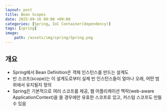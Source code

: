 ```yaml
---
layout: post
title: Bean Scopes
date: 2025-09-16 09:00 +09:00
categories: [Spring, IoC Container(dependency)]
tags: [spring]
image:
    path: /assets/img/spring/Spring.png
---
```


## 개요

- Spring에서 Bean Definition은 객체 인스턴스를 만드는 설계도
- 빈 스코프(scope)는 이 설계도로부터 실제 빈 인스턴스들이 얼마나 오래, 어떤 범위에서 유지될지 정의
- Spring은 기본적으로 여러 스코프를 제공, 웹 어플리케이션 맥락(web-aware ApplicationContext)을 쓸 경우에만 유효한 스코프로 있고, 커스텀 스코프도 만들 수 있음

<br>